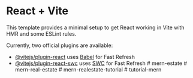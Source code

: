 # React + Vite

This template provides a minimal setup to get React working in Vite with HMR and some ESLint rules.

Currently, two official plugins are available:

- [@vitejs/plugin-react](https://github.com/vitejs/vite-plugin-react/blob/main/packages/plugin-react/README.md) uses [Babel](https://babeljs.io/) for Fast Refresh
- [@vitejs/plugin-react-swc](https://github.com/vitejs/vite-plugin-react-swc) uses [SWC](https://swc.rs/) for Fast Refresh
#   m e r n - e s t a t e  
 #   m e r n - r e a l - e s t a t e  
 #   m e r n - r e a l e s t a t e - t u t o r i a l  
 #   t u t o r i a l - m e r n  
 